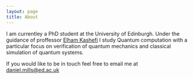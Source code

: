 ```yaml
---
layout: page
title: About
---
```


I am currentley a PhD student at the University of Edinburgh. Under the guidance of proffessor [Elham Kashefi](https://ekashefi.wordpress.com/) I study Quantum computation with a particular focus on verification of quantum mechanics and classical simulation of quantum systems.

If you would like to be in touch feel free to email me at daniel.mills@ed.ac.uk
